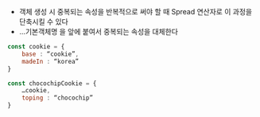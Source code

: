 - 객체 생성 시 중복되는 속성을 반복적으로 써야 할 때 Spread 연산자로 이 과정을 단축시킬 수 있다
- ...기본객체명 을 앞에 붙여서 중복되는 속성을 대체한다

```javascript
const cookie = {
	base : “cookie”,
	madeIn : “korea”
}

const chocochipCookie = {
	…cookie,
	toping : “chocochip”
}
```
